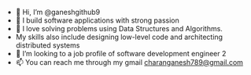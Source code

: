 - 👋 Hi, I’m @ganeshgithub9
- 👀 I build software applications with strong passion
- 🌱 I love solving problems using Data Structures and Algorithms.
-  My skills also include designing low-level code and architecting distributed systems
- 💞️ I’m looking to a job profile of software development engineer 2
- 📫 You can reach me through my gmail charanganesh789@gmail.com

<!---
ganeshgithub9/ganeshgithub9 is a ✨ special ✨ repository because its `README.md` (this file) appears on your GitHub profile.
You can click the Preview link to take a look at your changes.
--->
